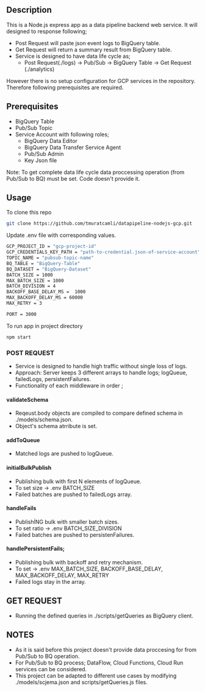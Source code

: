 ## Description
This is a Node.js express app as a data pipeline backend web service. It will designed to response following;
 - Post Request will paste json event logs to BigQuery table.
 - Get Request will return a summary result from BigQuery table.
 - Service is designed to have data life cycle as;
   - Post Request(./logs) -> Pub/Sub -> BigQuery Table -> Get Request (./analytics)

However there is no setup configuration for GCP services in the repository. Therefore following prerequisites are required.

## Prerequisites
 - BigQuery Table
 - Pub/Sub Topic
 - Service Account with following roles;
   - BigQuery Data Editor
   - BigQuery Data Transfer Service Agent
   - Pub/Sub Admin
   - Key Json file
   
Note: To get complete data life cycle data proccessing operation (from Pub/Sub to BQ) must be set. Code doesn't provide it. 

## Usage 

To clone this repo 
```bash
git clone https://github.com/tmuratcamli/datapipeline-nodejs-gcp.git
````

Update .env file with corresponding values. 
```bash
GCP_PROJECT_ID = "gcp-project-id"
GCP_CREDENTIALS_KEY_PATH = "path-to-credential.json-of-service-account"
TOPIC_NAME = "pubsub-topic-name"
BQ_TABLE = "BigQuery-Table"
BQ_DATASET = "BigQuery-Dataset" 
BATCH_SIZE = 1000 
MAX_BATCH_SIZE = 1000
BATCH_DIVISION = 4
BACKOFF_BASE_DELAY_MS =  1000
MAX_BACKOFF_DELAY_MS = 60000
MAX_RETRY = 3

PORT = 3000
````

To run app in project directory
```bash
npm start
````


### POST REQUEST 
- Service is designed to handle high traffic without single loss of logs. 
- Approach: Server keeps 3 different arrays to handle logs; logQueue, failedLogs, persistentFailures. 
- Functionality of each middleware in order ;

#### validateSchema
- Reqeust.body objects are compiled to compare defined schema in ./models/schema.json.
- Object's schema atrribute is set. 

#### addToQueue
 - Matched logs are pushed to logQueue.

#### initialBulkPublish
 - Publishing bulk with first N elements of logQueue. 
 - To set size -> .env BATCH_SIZE 
 - Failed batches are pushed to failedLogs array.

#### handleFails
 - PublishİNG bulk with smaller batch sizes. 
 - To set ratio -> .env BATCH_SIZE_DIVISION  
 - Failed batches are pushed to persistenFailures.

#### handlePersistentFails;
 - Publishing bulk with backoff and retry mechanism.
 - To set -> .env MAX_BATCH_SIZE, BACKOFF_BASE_DELAY, MAX_BACKOFF_DELAY, MAX_RETRY
 - Failed logs stay in the array.


## GET REQUEST
- Running the defined queries in ./scripts/getQueries as BigQuery client.

## NOTES
- As it is said before this project doesn't provide data proccesing for from Pub/Sub to BQ operation. 
- For Pub/Sub to BQ process; DataFlow, Cloud Functions, Cloud Run services can be considered.
- This project can be adapted to different use cases by modifying ./models/scjema.json and scripts/getQueries.js files.
